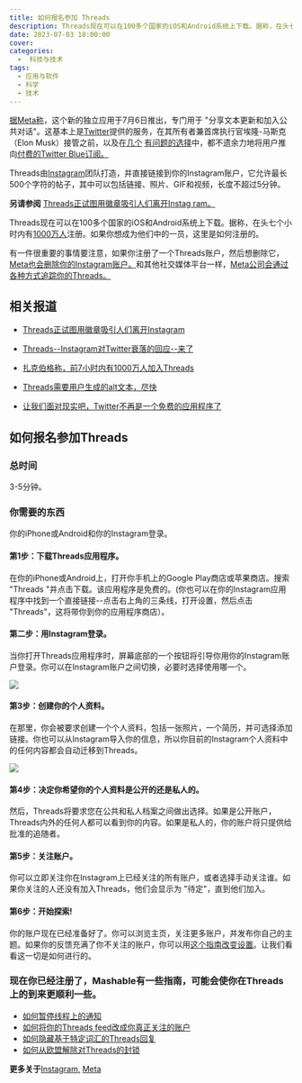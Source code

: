 ```yaml
---
title: 如何报名参加 Threads
description: Threads现在可以在100多个国家的iOS和Android系统上下载。据称，在头七个小时内有1000万人注册。如果你想成为他们中的一员，这里介绍了是如何注册的。
date: 2023-07-03 18:00:00
cover: 
categories:
  -  科技与技术
tags:
  - 应用与软件
  - 科学
  - 技术
---  
```


[据Meta称](https://about.instagram.com/blog/announcements/threads-instagram-text-feature)，这个新的独立应用于7月6日推出，专门用于 "分享文本更新和加入公共对话"。这基本上是[Twitter](https://mashable.com/category/twitter)提供的服务，在其所有者兼首席执行官埃隆-马斯克（Elon Musk）接管之前，以及在[几个](https://mashable.com/article/twitter-force-visitors-login-view-tweets-profiles) [有问题的选择](https://mashable.com/article/twitter-free-version-unsuable)中，都不遗余力地将用户推向[付费的Twitter Blue订阅。](https://mashable.com/article/twitter-free-version-unsuable)

Threads由[Instagram](https://mashable.com/category/instagram)团队打造，并直接链接到你的Instagram账户，它允许最长500个字符的帖子，其中可以包括链接、照片、GIF和视频，长度不超过5分钟。

 **另请参阅**  [Threads正试图用徽章吸引人们离开Instag ram。](https://mashable.com/article/threads-instagram-badges)    

Threads现在可以在100多个国家的iOS和Android系统上下载。据称，在头七个小时内有[1000万人](https://mashable.com/article/threads-users-mark-zuckerberg)注册。如果你想成为他们中的一员，这里是如何注册的。

有一件很重要的事情要注意，如果你注册了一个Threads账户，然后想删除它，[Meta也会删除你的Instagram账户。](https://mashable.com/article/threads-meta-twitter-delete-account-instagram)和其他社交媒体平台一样，[Meta公司会通过各种方式追踪你的Threads。](https://mashable.com/article/threads-meta-twitter-delete-account-instagram)  

##  相关报道  

- [Threads正试图用徽章吸引人们离开Instagram](https://mashable.com/article/threads-instagram-badges)  

- [Threads--Instagram对Twitter衰落的回应--来了](https://mashable.com/article/threads-instagram-download)  

- [扎克伯格称，前7小时内有1000万人加入Threads](https://mashable.com/article/threads-users-mark-zuckerberg) 

- [Threads需要用户生成的alt文本，尽快](https://mashable.com/article/threads-alt-text)  

- [让我们面对现实吧，Twitter不再是一个免费的应用程序了](https://mashable.com/article/twitter-free-version-unsuable)  

## 如何报名参加Threads  

### 总时间

3-5分钟。    

### 你需要的东西 

你的iPhone或Android和你的Instagram登录。  

#### 第1步：下载Threads应用程序。

在你的iPhone或Android上，打开你手机上的Google Play商店或苹果商店。搜索 "Threads "并点击下载。该应用程序是免费的。(你也可以在你的Instagram应用程序中找到一个直接链接--点击右上角的三条线，打开设置，然后点击 "Threads"，这将带你到你的应用程序商店）。

#### 第二步：用Instagram登录。

当你打开Threads应用程序时，屏幕底部的一个按钮将引导你用你的Instagram账户登录。你可以在Instagram账户之间切换，必要时选择使用哪一个。  

![](https://files.mdnice.com/user/45894/74d8f95e-70a0-4f36-9dd3-c1847828e0a9.jpg)

#### 第3步：创建你的个人资料。

在那里，你会被要求创建一个个人资料，包括一张照片，一个简历，并可选择添加链接。你也可以从Instagram导入你的信息，所以你目前的Instagram个人资料中的任何内容都会自动迁移到Threads。  

![](https://files.mdnice.com/user/45894/740fa5b1-b5f8-44a8-b3cd-404d33877441.jpg)

#### 第4步：决定你希望你的个人资料是公开的还是私人的。

然后，Threads将要求您在公共和私人档案之间做出选择。如果是公开账户，Threads内外的任何人都可以看到你的内容。如果是私人的，你的账户将只提供给批准的追随者。

#### 第5步：关注账户。

你可以立即关注你在Instagram上已经关注的所有账户，或者选择手动关注谁。如果你关注的人还没有加入Threads，他们会显示为 "待定"，直到他们加入。

#### 第6步：开始探索!

你的账户现在已经准备好了。你可以浏览主页，关注更多账户，并发布你自己的主题。如果你的反馈充满了你不关注的账户，你可以用[这个指南改变设置](https://mashable.com/article/thread-people-you-follow-feed)。让我们看看这一切是如何进行的。

###  现在你已经注册了，Mashable有一些指南，可能会使你在Threads上的到来更顺利一些。   

- [如何暂停线程上的通知](https://mashable.com/article/threads-stop-notifications)
- [如何将你的Threads feed改成你真正关注的账户](https://mashable.com/article/thread-people-you-follow-feed)
- [如何隐藏基于特定词汇的Threads回复](https://mashable.com/article/threads-how-to-hide-replies-custom-words)
- [如何从欧盟解除对Threads的封锁](https://mashable.com/uk/deals/how-to-unblock-threads-for-free-from-eu)  

**更多关于**[Instagram,](https://mashable.com/category/instagram) [Meta](https://mashable.com/category/meta)
